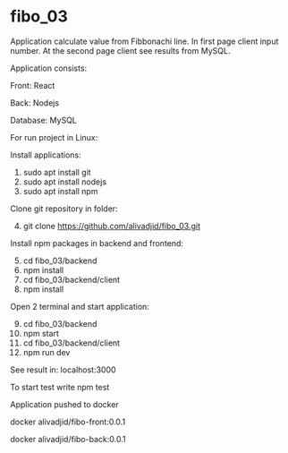 # fibo_03
Application calculate value from Fibbonachi line. In first page client input number. At the second page client see results from MySQL.

Application consists:

Front: React

Back: Nodejs

Database: MySQL

For run project in Linux:

Install applications:
1. sudo apt install git
2. sudo apt install nodejs
3. sudo apt install npm

Clone git repository in folder:

4. git clone https://github.com/alivadjid/fibo_03.git

Install npm packages in backend and frontend:

5. cd fibo_03/backend
6. npm install
7. cd fibo_03/backend/client
8. npm install

Open 2 terminal and start application:

9. cd fibo_03/backend
10. npm start
11. cd fibo_03/backend/client
12. npm run dev

See result in: localhost:3000

To start test write
npm test

Application pushed to docker

docker alivadjid/fibo-front:0.0.1

docker alivadjid/fibo-back:0.0.1
